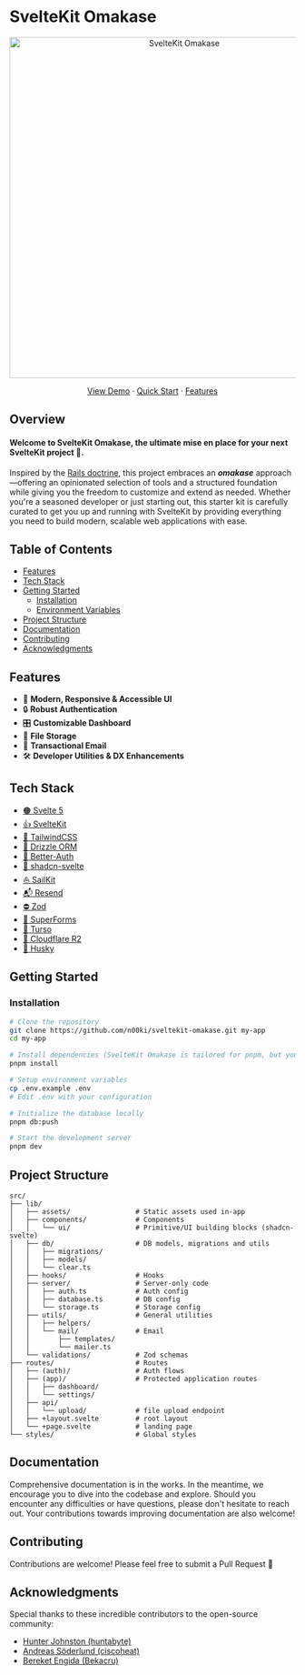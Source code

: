 # SvelteKit Omakase

<div align="center">
  <img src="https://res.cloudinary.com/nshemesh/image/upload/v1745329712/Sveltekit%20Omakase/meta_new.png" alt="SvelteKit Omakase" width="600">

<a href="https://demo.somakase.dev">View Demo</a> ·
<a href="#getting-started">Quick Start</a> ·
<a href="#features">Features</a>

</div>

## Overview

#### Welcome to SvelteKit Omakase, the ultimate mise en place for your next SvelteKit project 🚀.

Inspired by the [Rails doctrine](https://rubyonrails.org/doctrine#omakase), this project embraces an **_omakase_** approach—offering an opinionated selection of tools and a structured foundation while giving you the freedom to customize and extend as needed.
Whether you're a seasoned developer or just starting out, this starter kit is carefully curated to get you up and running with SvelteKit by providing everything you need to build modern, scalable web applications with ease.

## Table of Contents

- [Features](#features)
- [Tech Stack](#tech-stack)
- [Getting Started](#getting-started)
  - [Installation](#installation)
  - [Environment Variables](#environment-variables)
- [Project Structure](#project-structure)
- [Documentation](#documentation)
- [Contributing](#contributing)
- [Acknowledgments](#acknowledgments)

## Features

- 🎨 **Modern, Responsive & Accessible UI**
- 🔒 **Robust Authentication**
- 🎛️ **Customizable Dashboard**
- 📁 **File Storage**
- 📧 **Transactional Email**
- 🛠️ **Developer Utilities & DX Enhancements**

## Tech Stack

- [🟠 Svelte 5](https://svelte.dev/)
- [👍 SvelteKit](https://kit.svelte.dev/)
- [💨 TailwindCSS](https://tailwindcss.com/)
- [💾 Drizzle ORM](https://orm.drizzle.team/)
- [💂 Better-Auth](https://www.better-auth.com/)
- [🎨 shadcn-svelte](https://www.shadcn-svelte.com/)
- [⛵ SailKit](https://sailkit.xyz/)
- [📬 Resend](https://resend.com/)
- [⛔ Zod](https://zod.dev/)
- [📄 SuperForms](https://superforms.rocks/)
- [🐂 Turso](https://turso.tech/)
- [📁 Cloudflare R2](https://www.cloudflare.com/r2/)
- [🐶 Husky](https://typicode.github.io/husky/)

## Getting Started

### Installation

```bash
# Clone the repository
git clone https://github.com/n00ki/sveltekit-omakase.git my-app
cd my-app

# Install dependencies (SvelteKit Omakase is tailored for pnpm, but you can use any package manager you like)
pnpm install

# Setup environment variables
cp .env.example .env
# Edit .env with your configuration

# Initialize the database locally
pnpm db:push

# Start the development server
pnpm dev
```

## Project Structure

```
src/
├── lib/
│   ├── assets/                # Static assets used in-app
│   ├── components/            # Components
│   │   └── ui/                # Primitive/UI building blocks (shadcn-svelte)
│   ├── db/                    # DB models, migrations and utils
│   │   ├── migrations/
│   │   ├── models/
│   │   └── clear.ts
│   ├── hooks/                 # Hooks
│   ├── server/                # Server-only code
│   │   ├── auth.ts            # Auth config
│   │   ├── database.ts        # DB config
│   │   └── storage.ts         # Storage config
│   ├── utils/                 # General utilities
│   │   ├── helpers/
│   │   └── mail/              # Email
│   │       ├── templates/
│   │       └── mailer.ts
│   └── validations/           # Zod schemas
├── routes/                    # Routes
│   ├── (auth)/                # Auth flows
│   ├── (app)/                 # Protected application routes
│   │   ├── dashboard/
│   │   └── settings/
│   ├── api/
│   │   └── upload/            # file upload endpoint
│   ├── +layout.svelte         # root layout
│   └── +page.svelte           # landing page
└── styles/                    # Global styles
```

## Documentation

Comprehensive documentation is in the works. In the meantime, we encourage you to dive into the codebase and explore. Should you encounter any difficulties or have questions, please don't hesitate to reach out. Your contributions towards improving documentation are also welcome!

## Contributing

Contributions are welcome! Please feel free to submit a Pull Request 💪

## Acknowledgments

Special thanks to these incredible contributors to the open-source community:

- [Hunter Johnston (huntabyte)](https://github.com/huntabyte)
- [Andreas Söderlund (ciscoheat)](https://github.com/ciscoheat)
- [Bereket Engida (Bekacru)](https://github.com/Bekacru)
